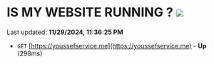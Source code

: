 # IS MY WEBSITE RUNNING ? [![](https://img.shields.io/static/v1?label=Sponsor&message=%E2%9D%A4&logo=GitHub&color=%23fe8e86)](https://github.com/sponsors/Youssef-Lehmam)

Last updated: **11/29/2024, 11:36:25 PM**

- `GET` [https://youssefservice.me](https://youssefservice.me) - **Up** (298ms)
